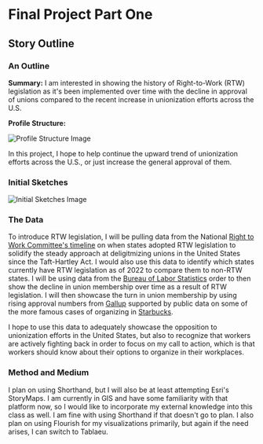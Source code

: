 # Final Project Part One

## Story Outline

### An Outline

**Summary:** I am interested in showing the history of Right-to-Work (RTW) legislation as it's been implemented over time with the decline in approval of unions compared to the recent increase in unionization efforts across the U.S.

**Profile Structure:** 

![Profile Structure Image](https://mail.google.com/mail/u/0?ui=2&ik=b4f04083b0&attid=0.1.1&permmsgid=msg-f:1744808977723031901&th=1836ce855618015d&view=fimg&fur=ip&sz=s0-l75-ft&attbid=ANGjdJ9ONg7fBEBAJ3Tr05qJCeFBiIvIG_zV8evPotZrEDhCZ24rTiZOVXx26BQplfLafEHApDk0DGfyBae4hPo1yfbKNmHDiQfJ4ETp4Al0KaK4FY87KTVa-DLBLEk&disp=emb)

In this project, I hope to help continue the upward trend of unionization efforts across the U.S., or just increase the general approval of them.

### Initial Sketches

![Initial Sketches Image](/https://mail.google.com/mail/u/0?ui=2&ik=b4f04083b0&attid=0.1.1&permmsgid=msg-f:1745137896187230909&th=1837f9aba24ffabd&view=fimg&fur=ip&sz=s0-l75-ft&attbid=ANGjdJ-oARzmgkfdbOTInsCg0QvaTPm6UY9SHDbVSGm5IvaaOBzhGx1KAjouzP7qpEc3Tg9oSSlKbjd3w8KAigBogrx25oZ78sLhR52jKhWn1mltNDnlpstr72saxTc&disp=emb)

### The Data

To introduce RTW legislation, I will be pulling data from the National [Right to Work Committee's timeline](/https://nrtwc.org/facts/state-right-to-work-timeline-2016/) on when states adopted RTW legislation to solidify the steady approach at deligitmizing unions in the United States since the Taft-Hartley Act. I would also use this data to identify which states currently have RTW legislation as of 2022 to compare them to non-RTW states. I will be using data from the [Bureau of Labor Statistics](/https://www.bls.gov/spotlight/2016/union-membership-in-the-united-states/home.htmin) order to then show the decline in union membership over time as a result of RTW legislation. I will then showcase the turn in union membership by using rising approval numbers from [Gallup](/https://news.gallup.com/poll/12751/labor-unions.aspx) supported by public data on some of the more famous cases of organizing in [Starbucks](/https://unionelections.org/data/starbucks/). 

I hope to use this data to adequately showcase the opposition to unionization efforts in the United States, but also to recognize that workers are actively fighting back in order to focus on my call to action, which is that workers should know about their options to organize in their workplaces.

### Method and Medium

I plan on using Shorthand, but I will also be at least attempting Esri's StoryMaps. I am currently in GIS and have some familiarity with that platform now, so I would like to incorporate my external knowledge into this class as well. I am fine with using Shorthand if that doesn't go to plan. I also plan on using Flourish for my visualizations primarily, but again if the need arises, I can switch to Tablaeu. 

